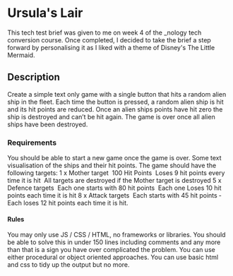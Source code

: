 # Ursula's Lair
This tech test brief was given to me on week 4 of the _nology tech conversion course. Once completed, I decided to take the brief a step forward by personalising it as I liked with a theme of Disney's The Little Mermaid.

## Description
Create a simple text only game with a single button that hits a random alien ship in the fleet. Each time the button is pressed, a random alien ship is hit and its hit points are reduced. Once an alien ships points have hit zero the ship is destroyed and can’t be hit again. The game is over once all alien ships have been destroyed.

### Requirements
You should be able to start a new game once the game is over. Some text visualisation of the ships and their hit points. The game should have the following targets:
1 x Mother target
­ 100 Hit Points 
­ Loses 9 hit points every time it is hit 
­ All targets are destroyed if the Mother target is destroyed
5 x Defence targets 
­ Each one starts with 80 hit points 
­ Each one Loses 10 hit points each time it is hit 
8 x Attack targets
­ Each starts with 45 hit points 
­ Each loses 12 hit points each time it is hit.

#### Rules
You may only use JS / CSS / HTML, no frameworks or libraries. You should be able to solve this in under 150 lines including comments and any more than that is a sign you have over complicated the problem. You can use either procedural or object oriented approaches. You can use basic html and css to tidy up the output but no more.
